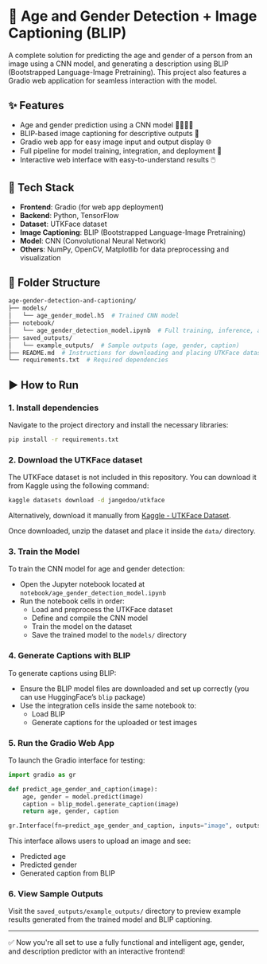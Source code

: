 # 👤 Age and Gender Detection + Image Captioning (BLIP)

A complete solution for predicting the age and gender of a person from an image using a CNN model, and generating a description using BLIP (Bootstrapped Language-Image Pretraining). This project also features a Gradio web application for seamless interaction with the model.

## ✨ Features
- Age and gender prediction using a CNN model 🧑‍🦳👩‍🦳  
- BLIP-based image captioning for descriptive outputs 📝  
- Gradio web app for easy image input and output display 🌐  
- Full pipeline for model training, integration, and deployment 🔄  
- Interactive web interface with easy-to-understand results 🖱️  

## 🧰 Tech Stack
- **Frontend**: Gradio (for web app deployment)  
- **Backend**: Python, TensorFlow  
- **Dataset**: UTKFace dataset  
- **Image Captioning**: BLIP (Bootstrapped Language-Image Pretraining)  
- **Model**: CNN (Convolutional Neural Network)  
- **Others**: NumPy, OpenCV, Matplotlib for data preprocessing and visualization  

## 📁 Folder Structure
```bash
age-gender-detection-and-captioning/
├── models/
│   └── age_gender_model.h5  # Trained CNN model
├── notebook/
│   └── age_gender_detection_model.ipynb  # Full training, inference, and deployment notebook
├── saved_outputs/
│   └── example_outputs/  # Sample outputs (age, gender, caption)
├── README.md  # Instructions for downloading and placing UTKFace dataset   
└── requirements.txt  # Required dependencies

```

## ▶️ How to Run

### 1. Install dependencies

Navigate to the project directory and install the necessary libraries:

```bash
pip install -r requirements.txt
```

### 2. Download the UTKFace dataset

The UTKFace dataset is not included in this repository. You can download it from Kaggle using the following command:

```bash
kaggle datasets download -d jangedoo/utkface
```

Alternatively, download it manually from [Kaggle - UTKFace Dataset](https://www.kaggle.com/datasets/jangedoo/utkface).

Once downloaded, unzip the dataset and place it inside the `data/` directory.

### 3. Train the Model

To train the CNN model for age and gender detection:

- Open the Jupyter notebook located at `notebook/age_gender_detection_model.ipynb`
- Run the notebook cells in order:
  - Load and preprocess the UTKFace dataset
  - Define and compile the CNN model
  - Train the model on the dataset
  - Save the trained model to the `models/` directory

### 4. Generate Captions with BLIP

To generate captions using BLIP:

- Ensure the BLIP model files are downloaded and set up correctly (you can use HuggingFace’s `blip` package)
- Use the integration cells inside the same notebook to:
  - Load BLIP
  - Generate captions for the uploaded or test images

### 5. Run the Gradio Web App

To launch the Gradio interface for testing:

```python
import gradio as gr

def predict_age_gender_and_caption(image):
    age, gender = model.predict(image)
    caption = blip_model.generate_caption(image)
    return age, gender, caption

gr.Interface(fn=predict_age_gender_and_caption, inputs="image", outputs=["text", "text", "text"]).launch()
```

This interface allows users to upload an image and see:
- Predicted age
- Predicted gender
- Generated caption from BLIP

### 6. View Sample Outputs

Visit the `saved_outputs/example_outputs/` directory to preview example results generated from the trained model and BLIP captioning.

---

✅ Now you're all set to use a fully functional and intelligent age, gender, and description predictor with an interactive frontend!

